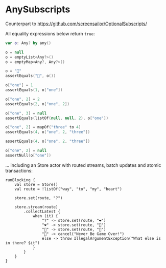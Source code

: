 # AnySubscripts

Counterpart to https://github.com/screensailor/OptionalSubscripts/

All equality expressions below return `true`:

```kotlin
var o: Any? by any()

o = null
o = emptyList<Any?>()
o = emptyMap<Any?, Any?>()

o = "👋"
assertEquals("👋", o())

o["one"] = 1
assertEquals(1, o["one"])

o["one", 2] = 2
assertEquals(2, o["one", 2])

o["one", 3] = null
assertEquals(listOf(null, null, 2), o["one"])

o["one", 2] = mapOf("three" to 4)
assertEquals(4, o["one", 2, "three"])

assertEquals(4, o["one", 2, "three"])

o["one", 2] = null
assertNull(o["one"])
```

... including an Store actor with routed streams, batch updates and atomic transactions:

```
runBlocking {
    val store = Store()
    val route = !listOf("way", "to", "my", "heart")

    store.set(route, "?")

    store.stream(route)
        .collectLatest {
            when (it) {
                "?" -> store.set(route, "❤️")
                "❤️" -> store.set(route, "💛")
                "💛" -> store.set(route, "💚")
                "💚" -> cancel("Never Be Game Over!")
                else -> throw IllegalArgumentException("What else is in there? $it")
            }
        }
    }
}
```

